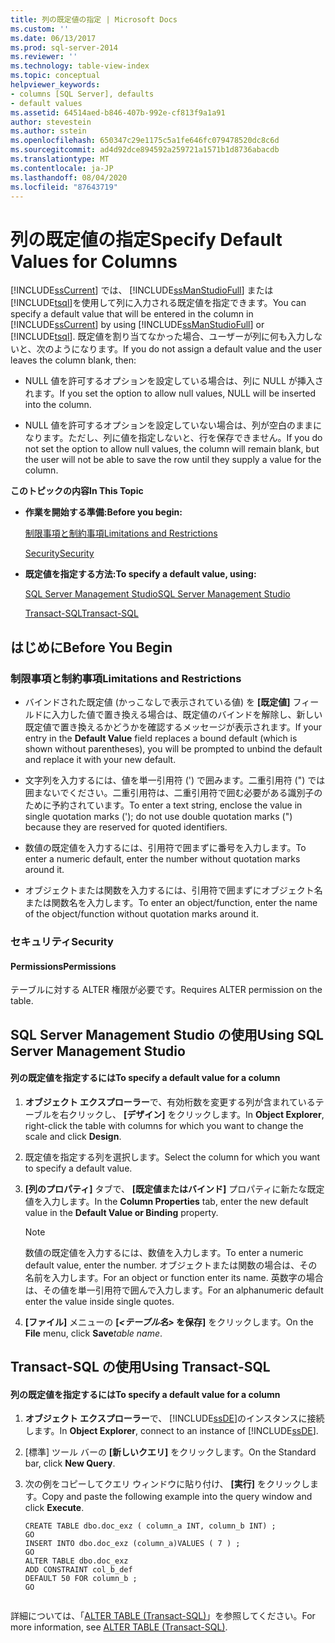 ```yaml
---
title: 列の既定値の指定 | Microsoft Docs
ms.custom: ''
ms.date: 06/13/2017
ms.prod: sql-server-2014
ms.reviewer: ''
ms.technology: table-view-index
ms.topic: conceptual
helpviewer_keywords:
- columns [SQL Server], defaults
- default values
ms.assetid: 64514aed-b846-407b-992e-cf813f9a1a91
author: stevestein
ms.author: sstein
ms.openlocfilehash: 650347c29e1175c5a1fe646fc079478520dc8c6d
ms.sourcegitcommit: ad4d92dce894592a259721a1571b1d8736abacdb
ms.translationtype: MT
ms.contentlocale: ja-JP
ms.lasthandoff: 08/04/2020
ms.locfileid: "87643719"
---
```

# <a name="specify-default-values-for-columns"></a><span data-ttu-id="dc648-102">列の既定値の指定</span><span class="sxs-lookup"><span data-stu-id="dc648-102">Specify Default Values for Columns</span></span>
  <span data-ttu-id="dc648-103">[!INCLUDE[ssCurrent](../../includes/sscurrent-md.md)] では、 [!INCLUDE[ssManStudioFull](../../includes/ssmanstudiofull-md.md)] または [!INCLUDE[tsql](../../includes/tsql-md.md)]を使用して列に入力される既定値を指定できます。</span><span class="sxs-lookup"><span data-stu-id="dc648-103">You can specify a default value that will be entered in the column in [!INCLUDE[ssCurrent](../../includes/sscurrent-md.md)] by using [!INCLUDE[ssManStudioFull](../../includes/ssmanstudiofull-md.md)] or [!INCLUDE[tsql](../../includes/tsql-md.md)].</span></span> <span data-ttu-id="dc648-104">既定値を割り当てなかった場合、ユーザーが列に何も入力しないと、次のようになります。</span><span class="sxs-lookup"><span data-stu-id="dc648-104">If you do not assign a default value and the user leaves the column blank, then:</span></span>  
  
-   <span data-ttu-id="dc648-105">NULL 値を許可するオプションを設定している場合は、列に NULL が挿入されます。</span><span class="sxs-lookup"><span data-stu-id="dc648-105">If you set the option to allow null values, NULL will be inserted into the column.</span></span>  
  
-   <span data-ttu-id="dc648-106">NULL 値を許可するオプションを設定していない場合は、列が空白のままになります。ただし、列に値を指定しないと、行を保存できません。</span><span class="sxs-lookup"><span data-stu-id="dc648-106">If you do not set the option to allow null values, the column will remain blank, but the user will not be able to save the row until they supply a value for the column.</span></span>  
  
 <span data-ttu-id="dc648-107">**このトピックの内容**</span><span class="sxs-lookup"><span data-stu-id="dc648-107">**In This Topic**</span></span>  
  
-   <span data-ttu-id="dc648-108">**作業を開始する準備:**</span><span class="sxs-lookup"><span data-stu-id="dc648-108">**Before you begin:**</span></span>  
  
     [<span data-ttu-id="dc648-109">制限事項と制約事項</span><span class="sxs-lookup"><span data-stu-id="dc648-109">Limitations and Restrictions</span></span>](#Restrictions)  
  
     [<span data-ttu-id="dc648-110">Security</span><span class="sxs-lookup"><span data-stu-id="dc648-110">Security</span></span>](#Security)  
  
-   <span data-ttu-id="dc648-111">**既定値を指定する方法:**</span><span class="sxs-lookup"><span data-stu-id="dc648-111">**To specify a default value, using:**</span></span>  
  
     [<span data-ttu-id="dc648-112">SQL Server Management Studio</span><span class="sxs-lookup"><span data-stu-id="dc648-112">SQL Server Management Studio</span></span>](#SSMSProcedure)  
  
     [<span data-ttu-id="dc648-113">Transact-SQL</span><span class="sxs-lookup"><span data-stu-id="dc648-113">Transact-SQL</span></span>](#TsqlProcedure)  
  
##  <a name="before-you-begin"></a><a name="BeforeYouBegin"></a> <span data-ttu-id="dc648-114">はじめに</span><span class="sxs-lookup"><span data-stu-id="dc648-114">Before You Begin</span></span>  
  
###  <a name="limitations-and-restrictions"></a><a name="Restrictions"></a> <span data-ttu-id="dc648-115">制限事項と制約事項</span><span class="sxs-lookup"><span data-stu-id="dc648-115">Limitations and Restrictions</span></span>  
  
-   <span data-ttu-id="dc648-116">バインドされた既定値 (かっこなしで表示されている値) を **[既定値]** フィールドに入力した値で置き換える場合は、既定値のバインドを解除し、新しい既定値で置き換えるかどうかを確認するメッセージが表示されます。</span><span class="sxs-lookup"><span data-stu-id="dc648-116">If your entry in the **Default Value** field replaces a bound default (which is shown without parentheses), you will be prompted to unbind the default and replace it with your new default.</span></span>  
  
-   <span data-ttu-id="dc648-117">文字列を入力するには、値を単一引用符 (') で囲みます。二重引用符 (") では囲まないでください。二重引用符は、二重引用符で囲む必要がある識別子のために予約されています。</span><span class="sxs-lookup"><span data-stu-id="dc648-117">To enter a text string, enclose the value in single quotation marks ('); do not use double quotation marks (") because they are reserved for quoted identifiers.</span></span>  
  
-   <span data-ttu-id="dc648-118">数値の既定値を入力するには、引用符で囲まずに番号を入力します。</span><span class="sxs-lookup"><span data-stu-id="dc648-118">To enter a numeric default, enter the number without quotation marks around it.</span></span>  
  
-   <span data-ttu-id="dc648-119">オブジェクトまたは関数を入力するには、引用符で囲まずにオブジェクト名または関数名を入力します。</span><span class="sxs-lookup"><span data-stu-id="dc648-119">To enter an object/function, enter the name of the object/function without quotation marks around it.</span></span>  
  
###  <a name="security"></a><a name="Security"></a> <span data-ttu-id="dc648-120">セキュリティ</span><span class="sxs-lookup"><span data-stu-id="dc648-120">Security</span></span>  
  
####  <a name="permissions"></a><a name="Permissions"></a> <span data-ttu-id="dc648-121">Permissions</span><span class="sxs-lookup"><span data-stu-id="dc648-121">Permissions</span></span>  
 <span data-ttu-id="dc648-122">テーブルに対する ALTER 権限が必要です。</span><span class="sxs-lookup"><span data-stu-id="dc648-122">Requires ALTER permission on the table.</span></span>  
  
##  <a name="using-sql-server-management-studio"></a><a name="SSMSProcedure"></a> <span data-ttu-id="dc648-123">SQL Server Management Studio の使用</span><span class="sxs-lookup"><span data-stu-id="dc648-123">Using SQL Server Management Studio</span></span>  
  
#### <a name="to-specify-a-default-value-for-a-column"></a><span data-ttu-id="dc648-124">列の既定値を指定するには</span><span class="sxs-lookup"><span data-stu-id="dc648-124">To specify a default value for a column</span></span>  
  
1.  <span data-ttu-id="dc648-125">**オブジェクト エクスプローラー**で、有効桁数を変更する列が含まれているテーブルを右クリックし、 **[デザイン]** をクリックします。</span><span class="sxs-lookup"><span data-stu-id="dc648-125">In **Object Explorer**, right-click the table with columns for which you want to change the scale and click **Design**.</span></span>  
  
2.  <span data-ttu-id="dc648-126">既定値を指定する列を選択します。</span><span class="sxs-lookup"><span data-stu-id="dc648-126">Select the column for which you want to specify a default value.</span></span>  
  
3.  <span data-ttu-id="dc648-127">**[列のプロパティ]** タブで、 **[既定値またはバインド]** プロパティに新たな既定値を入力します。</span><span class="sxs-lookup"><span data-stu-id="dc648-127">In the **Column Properties** tab, enter the new default value in the **Default Value or Binding** property.</span></span>  
  
    > [!NOTE]  
    >  <span data-ttu-id="dc648-128">数値の既定値を入力するには、数値を入力します。</span><span class="sxs-lookup"><span data-stu-id="dc648-128">To enter a numeric default value, enter the number.</span></span> <span data-ttu-id="dc648-129">オブジェクトまたは関数の場合は、その名前を入力します。</span><span class="sxs-lookup"><span data-stu-id="dc648-129">For an object or function enter its name.</span></span> <span data-ttu-id="dc648-130">英数字の場合は、その値を単一引用符で囲んで入力します。</span><span class="sxs-lookup"><span data-stu-id="dc648-130">For an alphanumeric default enter the value inside single quotes.</span></span>  
  
4.  <span data-ttu-id="dc648-131">**[ファイル]** メニューの **[_<テーブル名>_ を保存]** をクリックします。</span><span class="sxs-lookup"><span data-stu-id="dc648-131">On the **File** menu, click **Save**_table name_.</span></span>  
  
##  <a name="using-transact-sql"></a><a name="TsqlProcedure"></a> <span data-ttu-id="dc648-132">Transact-SQL の使用</span><span class="sxs-lookup"><span data-stu-id="dc648-132">Using Transact-SQL</span></span>  
  
#### <a name="to-specify-a-default-value-for-a-column"></a><span data-ttu-id="dc648-133">列の既定値を指定するには</span><span class="sxs-lookup"><span data-stu-id="dc648-133">To specify a default value for a column</span></span>  
  
1.  <span data-ttu-id="dc648-134">**オブジェクト エクスプローラー**で、 [!INCLUDE[ssDE](../../includes/ssde-md.md)]のインスタンスに接続します。</span><span class="sxs-lookup"><span data-stu-id="dc648-134">In **Object Explorer**, connect to an instance of [!INCLUDE[ssDE](../../includes/ssde-md.md)].</span></span>  
  
2.  <span data-ttu-id="dc648-135">[標準] ツール バーの **[新しいクエリ]** をクリックします。</span><span class="sxs-lookup"><span data-stu-id="dc648-135">On the Standard bar, click **New Query**.</span></span>  
  
3.  <span data-ttu-id="dc648-136">次の例をコピーしてクエリ ウィンドウに貼り付け、 **[実行]** をクリックします。</span><span class="sxs-lookup"><span data-stu-id="dc648-136">Copy and paste the following example into the query window and click **Execute**.</span></span>  
  
    ```  
    CREATE TABLE dbo.doc_exz ( column_a INT, column_b INT) ;  
    GO  
    INSERT INTO dbo.doc_exz (column_a)VALUES ( 7 ) ;  
    GO  
    ALTER TABLE dbo.doc_exz  
    ADD CONSTRAINT col_b_def  
    DEFAULT 50 FOR column_b ;  
    GO  
  
    ```  
  
 <span data-ttu-id="dc648-137">詳細については、「[ALTER TABLE &#40;Transact-SQL&#41;](/sql/t-sql/statements/alter-table-transact-sql)」を参照してください。</span><span class="sxs-lookup"><span data-stu-id="dc648-137">For more information, see [ALTER TABLE &#40;Transact-SQL&#41;](/sql/t-sql/statements/alter-table-transact-sql).</span></span>  
  
###  <a name="TsqlExample"></a>  
